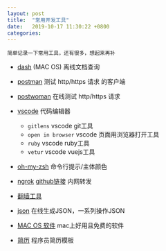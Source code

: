 ```yaml
---
layout: post
title:  "常用开发工具"
date:   2019-10-17 11:30:22 +0800
categories:
---
```

`简单记录一下常用工具，还有很多，想起来再补`

* [dash](https://kapeli.com/dash)  (MAC OS)  离线文档查询

* [postman](https://www.getpostman.com/)   测试 http/https 请求 的客户端

* [postwoman](https://postwoman.io/)   在线测试 http/https 请求

* [vscode](https://code.visualstudio.com/)   代码编辑器

  * `gitlens`  vscode git工具
  * `open in browser`  vscode 页面用浏览器打开工具
  * `ruby` vscode ruby工具
  * `vetur` vscode vuejs工具

* [oh-my-zsh](https://github.com/robbyrussell/oh-my-zsh)  命令行提示/主体颜色

* [ngrok](https://ngrok.com/)  [github链接](https://github.com/inconshreveable/ngrok) 内网转发

* [翻墙工具](https://github.com/Alvin9999/new-pac/wiki)

* [json](http://www.bejson.com/) 在线生成JSON，一系列操作JSON

* [MAC OS 软件](https://github.com/serhii-londar/open-source-mac-os-apps) mac上好用且免费的软件

* [简历](https://github.com/geekcompany/ResumeSample) 程序员简历模板